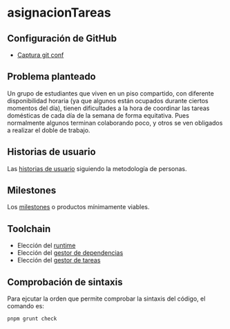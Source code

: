 # asignacionTareas

## Configuración de GitHub

- [Captura git conf](docs/iv-git-conf.png)

## Problema planteado

Un grupo de estudiantes que viven en un piso compartido, con diferente disponibilidad horaria (ya que algunos están ocupados durante ciertos momentos del día), tienen dificultades a la hora de coordinar las tareas domésticas de cada día de la semana de forma equitativa. Pues normalmente algunos terminan colaborando poco, y otros se ven obligados a realizar el doble de trabajo.

## Historias de usuario

Las [historias de usuario](docs/historias-usuario.md) siguiendo la metodología de personas.

## Milestones

Los [milestones](docs/milestones.md) o productos mínimamente viables.

## Toolchain

* Elección del [runtime](docs/runtime.md)
* Elección del [gestor de dependencias](docs/gestor-dependencias.md)
* Elección del [gestor de tareas](docs/gestor-tareas.md)

## Comprobación de sintaxis

Para ejcutar la orden que permite comprobar la sintaxis del código, el comando es:
```bash
pnpm grunt check
```
